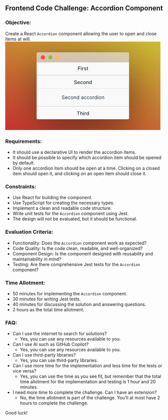 ## Frontend Code Challenge: Accordion Component

### Objective:
Create a React `Accordion` component allowing the user to open and close items at will.<br />
![img.png](img.png)

### Requirements:
- It should use a declarative UI to render the accordion items.
- It should be possible to specify which accordion item should be opened by default.
- Only one accordion item should be open at a time. Clicking on a closed item should open it, and clicking on an open item should close it.

### Constraints:
- Use React for building the component.
- Use TypeScript for creating the necessary types.
- Implement a clean and readable code structure.
- Write unit tests for the `Accordion` component using Jest.
- The design will not be evaluated, but it should be functional.

### Evaluation Criteria:
- Functionality: Does the `Accordion` component work as expected?
- Code Quality: Is the code clean, readable, and well-organized?
- Component Design: Is the component designed with reusability and maintainability in mind?
- Testing: Are there comprehensive Jest tests for the `Accordion` component?

### Time Allotment:
- 50 minutes for implementing the `Accordion` component.
- 30 minutes for writing Jest tests.
- 40 minutes for discussing the solution and answering questions.
- 2 hours as the total time allotment.

### FAQ:
- Can I use the internet to search for solutions?
  - Yes, you can use any resources available to you.
- Can I use AI such as GitHub Copilot?
  - Yes, you can use any resources available to you.
- Can I use third-party libraries?
  - Yes, you can use third-party libraries.
- Can I use more time for the implementation and less time for the tests or vice versa?
  - Yes, you can use the time as you see fit, but remember that the total time allotment for the implementation and testing is 1 hour and 20 minutes.
- I need more time to complete the challenge. Can I have an extension?
  - No, the time allotment is part of the challenge. You'll at most have 2 hours to complete the challenge.

Good luck!

